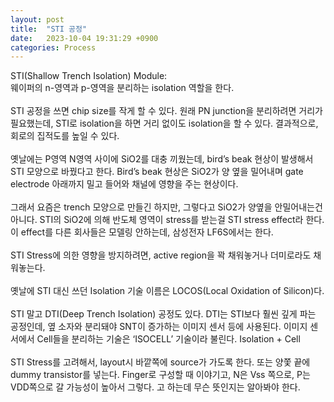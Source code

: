 ```yaml
---
layout: post
title:  "STI 공정"
date:   2023-10-04 19:31:29 +0900
categories: Process
---
```


STI(Shallow Trench Isolation) Module:<br>
웨이퍼의 n-영역과 p-영역을 분리하는 isolation 역할을 한다.<br>
<br>
STI 공정을 쓰면 chip size를 작게 할 수 있다. 원래 PN junction을 분리하려면 거리가 필요했는데, STI로 isolation을 하면 거리 없이도 isolation을 할 수 있다. 결과적으로, 회로의 집적도를 높일 수 있다.<br>
<br>
옛날에는 P영역 N영역 사이에 SiO2를 대충 끼웠는데, bird’s beak 현상이 발생해서 STI 모양으로 바꿨다고 한다. Bird’s beak 현상은 SiO2가 양 옆을 밀어내며 gate electrode 아래까지 밀고 들어와 채널에 영향을 주는 현상이다.<br>
<br>
그래서 요즘은 trench 모양으로 만들긴 하지만, 그렇다고 SiO2가 양옆을 안밀어내는건 아니다. STI의 SiO2에 의해 반도체 영역이 stress를 받는걸 STI stress effect라 한다. 이 effect를 다른 회사들은 모델링 안하는데, 삼성전자 LF6S에서는 한다.<br>
<br>
STI Stress에 의한 영향을 방지하려면, active region을 꽉 채워놓거나 더미로라도 채워놓는다.<br>
<br>
옛날에 STI 대신 쓰던 Isolation 기술 이름은 LOCOS(Local Oxidation of Silicon)다.<br>
<br>
STI 말고 DTI(Deep Trench Isolation) 공정도 있다. DTI는 STI보다 훨씬 깊게 파는 공정인데, 옆 소자와 분리돼야 SNT이 증가하는 이미지 센서 등에 사용된다. 이미지 센서에서 Cell들을 분리하는 기술은 ‘ISOCELL’ 기술이라 불린다. Isolation + Cell<br>
<br>
STI Stress를 고려해서, layout시 바깥쪽에 source가 가도록 한다. 또는 양쫓 끝에 dummy transistor를 넣는다. Finger로 구성할 때 이야기고, N은 Vss 쪽으로, P는 VDD쪽으로 갈 가능성이 높아서 그렇다. 고 하는데 무슨 뜻인지는 알아봐야 한다.<br>

